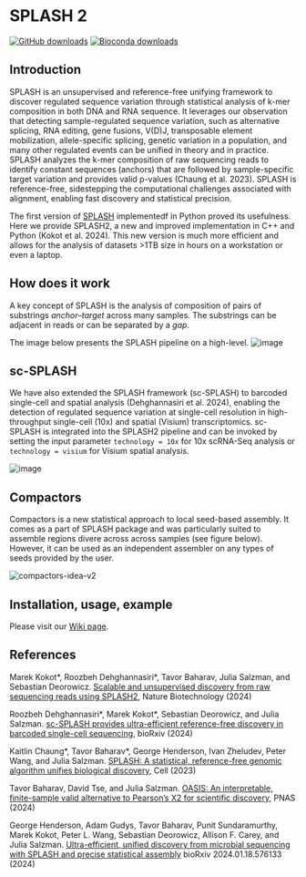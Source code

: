 # SPLASH 2
[![GitHub downloads](https://img.shields.io/github/downloads/refresh-bio/splash/total.svg?style=flag&label=GitHub%20downloads)](https://github.com/refresh-bio/SPLASH/releases)
[![Bioconda downloads](https://img.shields.io/conda/dn/bioconda/splash.svg?style=flag&label=Bioconda%20downloads)](https://anaconda.org/bioconda/splash)
<!-- [![Docker pulls](https://img.shields.io/github/downloads/refresh-bio/splash/total?label=downloads&logo=docker)](https://github.com/refresh-bio/SPLASH/pkgs/container/splash) --> <!-- DOES NOT WORK, shows jsut release download -->

## Introduction
SPLASH is an unsupervised and reference-free unifying framework to discover regulated sequence variation through statistical analysis of k-mer composition in both DNA and RNA sequence. 
It leverages our observation that detecting sample-regulated sequence variation, such as alternative splicing, RNA editing, gene fusions, V(D)J, transposable element mobilization, allele-specific splicing, genetic variation in a population, and many other regulated events can be unified in theory and in practice.
SPLASH analyzes the k-mer composition of raw sequencing reads to identify constant sequences (anchors) that are followed by sample-specific target variation and provides valid p-values (Chaung et al. 2023). 
SPLASH is reference-free, sidestepping the computational challenges associated with alignment, enabling fast discovery and statistical precision.

The first version of [SPLASH](https://github.com/salzman-lab/nomad/) implementedf in Python proved its usefulness. Here we provide SPLASH2, a new and improved implementation in C++ and Python (Kokot et al. 2024).
This new version is much more efficient and allows for the analysis of datasets >1TB size in hours on a workstation or even a laptop. 

## How does it work

A key concept of SPLASH is the analysis of composition of pairs of substrings *anchor*&ndash;*target* across many samples.
The substrings can be adjacent in reads or can be separated by a *gap*.

The image below presents the SPLASH pipeline on a high-level.
![image](https://github.com/refresh-bio/SPLASH/assets/9378882/8210fee0-c877-4374-9938-e3c01ea69e76)

<!-- ![image](https://user-images.githubusercontent.com/9378882/225988504-70266e4d-37e0-4c85-8c95-e47ad208cda9.png) -->

<!-- ![image](https://user-images.githubusercontent.com/9378882/224449978-309a4708-0fa1-4cb8-8483-a32e36ec2d58.png) -->

## sc-SPLASH 
We have also extended the SPLASH framework (sc-SPLASH) to barcoded single-cell and spatial analysis (Dehghannasiri et al. 2024), enabling the detection of regulated sequence variation at single-cell resolution in high-throughput single-cell (10x) and spatial (Visium) transcriptomics. sc-SPLASH is integrated into the SPLASH2 pipeline and can be invoked by setting the input parameter `technology = 10x` for 10x scRNA-Seq analysis or `technology = visium` for Visium spatial analysis.

![image](https://github.com/user-attachments/assets/bade5676-fc27-40b8-98a5-458382f045c3)

## Compactors

Compactors is a new statistical approach to local seed-based assembly. It comes as a part of SPLASH package and was particularly suited to assemble regions divere across across samples (see figure below). However, it can be used as an independent assembler on any types of seeds provided by the user.


![compactors-idea-v2](https://github.com/user-attachments/assets/49ee9aaf-54b8-4383-80be-3d225862e8bf)


## Installation, usage, example

Please visit our [Wiki page](../../wiki).

## References
Marek Kokot*, Roozbeh Dehghannasiri*, Tavor Baharav, Julia Salzman, and Sebastian Deorowicz.
[Scalable and unsupervised discovery from raw sequencing reads using SPLASH2](https://www.nature.com/articles/s41587-024-02381-2), Nature Biotechnology (2024)

Roozbeh Dehghannasiri*, Marek Kokot*, Sebastian Deorowicz, and Julia Salzman. [sc-SPLASH provides ultra-efficient reference-free discovery in barcoded single-cell sequencing](https://doi.org/10.1101/2024.12.24.630263), bioRxiv (2024)

Kaitlin Chaung*, Tavor Baharav*, George Henderson, Ivan Zheludev, Peter Wang, and Julia Salzman. [SPLASH: A statistical, reference-free genomic algorithm unifies biological discovery](https://www.cell.com/cell/fulltext/S0092-8674(23)01179-0), Cell (2023)
 
Tavor Baharav, David Tse, and Julia Salzman. 
[OASIS: An interpretable, finite-sample valid alternative to Pearson’s X2 for scientific discovery](https://www.pnas.org/doi/10.1073/pnas.2304671121), PNAS (2024)

George Henderson, Adam Gudys, Tavor Baharav, Punit Sundaramurthy, Marek Kokot, Peter L. Wang, Sebastian Deorowicz, Allison F. Carey, and Julia Salzman.
[Ultra-efficient, unified discovery from microbial sequencing with SPLASH and precise statistical assembly](https://www.biorxiv.org/content/10.1101/2024.01.18.576133v1.full)
bioRxiv 2024.01.18.576133 (2024)
